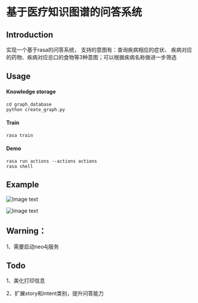 # 基于医疗知识图谱的问答系统

## Introduction

实现一个基于rasa的问答系统， 支持的意图有：查询疾病相应的症状、
疾病对应的药物、疾病对应忌口的食物等3种意图；可以根据疾病名称做进一步筛选

## Usage

#### Knowledge storage

    cd graph_database
    python create_graph.py

#### Train

    rasa train

#### Demo

    rasa run actions --actions actions
    rasa shell

## Example

![Image text](https://s3.bmp.ovh/imgs/2021/12/5033b0db20e8dc9b.png)

![Image text](https://s3.bmp.ovh/imgs/2021/12/eecf7db34a4937cb.png)

## Warning：

1、需要启动neo4j服务

## Todo

1、美化打印信息

2、扩展story和intent类别，提升问答能力
